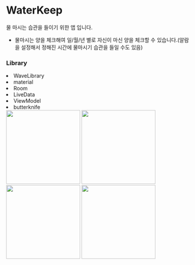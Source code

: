 # WaterKeep
물 마시는 습관을 들이기 위한 앱 입니다.
- 물마시는 양을 체크해여 일/월/년 별로 자신이 마신 양을 체크할 수 있습니다.(알람을 설정해서 정해진 시간에 물마시기 습관을 들일 수도 있음)

<h3>Library</h3>
<li>WaveLibrary</li>
<li>material</li>
<li>Room</li>
<li>LiveData</li>
<li>ViewModel</li>
<li>butterknife</li>

<div>
<img width="200" src="">
<img width="200" src="">
  <img width="200" src="">
  <img width="200" src="">
</div>


